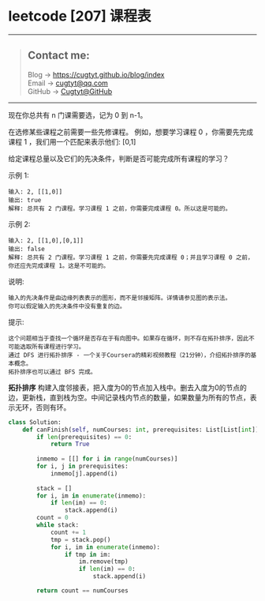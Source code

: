 # leetcode [207] 课程表

---
> ## Contact me:
> Blog -> <https://cugtyt.github.io/blog/index>  
> Email -> <cugtyt@qq.com>  
> GitHub -> [Cugtyt@GitHub](https://github.com/Cugtyt)

---

现在你总共有 n 门课需要选，记为 0 到 n-1。

在选修某些课程之前需要一些先修课程。 例如，想要学习课程 0 ，你需要先完成课程 1 ，我们用一个匹配来表示他们: [0,1]

给定课程总量以及它们的先决条件，判断是否可能完成所有课程的学习？

示例 1:
```
输入: 2, [[1,0]] 
输出: true
解释: 总共有 2 门课程。学习课程 1 之前，你需要完成课程 0。所以这是可能的。
```

示例 2:
```
输入: 2, [[1,0],[0,1]]
输出: false
解释: 总共有 2 门课程。学习课程 1 之前，你需要先完成​课程 0；并且学习课程 0 之前，你还应先完成课程 1。这是不可能的。
```

说明:
```
输入的先决条件是由边缘列表表示的图形，而不是邻接矩阵。详情请参见图的表示法。
你可以假定输入的先决条件中没有重复的边。
```

提示:
```
这个问题相当于查找一个循环是否存在于有向图中。如果存在循环，则不存在拓扑排序，因此不可能选取所有课程进行学习。
通过 DFS 进行拓扑排序 - 一个关于Coursera的精彩视频教程（21分钟），介绍拓扑排序的基本概念。
拓扑排序也可以通过 BFS 完成。
```

**拓扑排序** 构建入度邻接表，把入度为0的节点加入栈中。删去入度为0的节点的边，更新栈，直到栈为空。中间记录栈内节点的数量，如果数量为所有的节点，表示无环，否则有环。

``` python
class Solution:
    def canFinish(self, numCourses: int, prerequisites: List[List[int]]) -> bool:
        if len(prerequisites) == 0:
            return True
        
        inmemo = [[] for i in range(numCourses)]
        for i, j in prerequisites:
            inmemo[j].append(i)
        
        stack = []
        for i, im in enumerate(inmemo):
            if len(im) == 0:
                stack.append(i)
        count = 0
        while stack:
            count += 1
            tmp = stack.pop()
            for i, im in enumerate(inmemo):
                if tmp in im:
                    im.remove(tmp)
                    if len(im) == 0:
                        stack.append(i)

        return count == numCourses
```